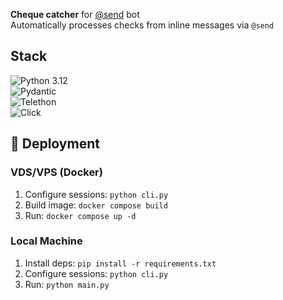 **Cheque catcher** for [@send](https://t.me/send) bot  
Automatically processes checks from inline messages via `@send`  

## Stack  
![Python 3.12](https://img.shields.io/badge/Python-3.12-blue)  
![Pydantic](https://img.shields.io/badge/Pydantic-Data_Validation-green)  
![Telethon](https://img.shields.io/badge/Telethon-Async_MTProto-orange)  
![Click](https://img.shields.io/badge/Click-CLI_Tools-yellowgreen)  

## 🚀 Deployment  

### VDS/VPS (Docker)  
1. Configure sessions: `python cli.py`  
2. Build image: `docker compose build`  
3. Run: `docker compose up -d`  

### Local Machine
1. Install deps: `pip install -r requirements.txt`  
2. Configure sessions: `python cli.py`  
3. Run: `python main.py`  
